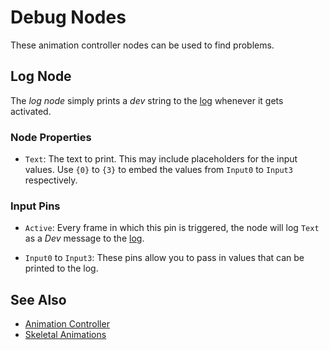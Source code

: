 # Debug Nodes

These animation controller nodes can be used to find problems.

## Log Node

The *log node* simply prints a *dev* string to the [log](../../../debugging/logging.md) whenever it gets activated.

### Node Properties

* `Text`: The text to print. This may include placeholders for the input values. Use `{0}` to `{3}` to embed the values from `Input0` to `Input3` respectively. 

### Input Pins

* `Active`: Every frame in which this pin is triggered, the node will log `Text` as a *Dev* message to the [log](../../../debugging/logging.md).

* `Input0` to `Input3`: These pins allow you to pass in values that can be printed to the log.

## See Also


* [Animation Controller](animation-controller-overview.md)
* [Skeletal Animations](../skeletal-animation-overview.md)
